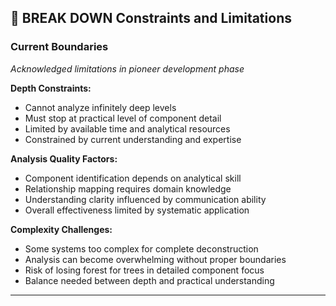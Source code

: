 ## 🔬 BREAK DOWN Constraints and Limitations

### Current Boundaries
*Acknowledged limitations in pioneer development phase*

**Depth Constraints:**
- Cannot analyze infinitely deep levels
- Must stop at practical level of component detail
- Limited by available time and analytical resources
- Constrained by current understanding and expertise

**Analysis Quality Factors:**
- Component identification depends on analytical skill
- Relationship mapping requires domain knowledge
- Understanding clarity influenced by communication ability
- Overall effectiveness limited by systematic application

**Complexity Challenges:**
- Some systems too complex for complete deconstruction
- Analysis can become overwhelming without proper boundaries
- Risk of losing forest for trees in detailed component focus
- Balance needed between depth and practical understanding

---

